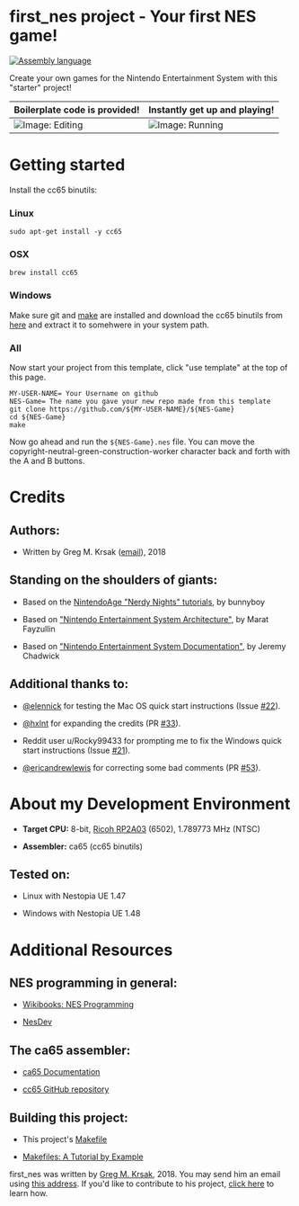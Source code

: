 first_nes project - Your first NES game!
=================


<!---
[![GitHub issues](https://img.shields.io/github/issues/kashaiahyah85/NES-Game.svg)](https://github.com/kashaiahyah85/NES-Game/issues)
[![GitHub last commit](https://img.shields.io/github/last-commit/kashaiahyah85/NES-Game.svg)](https://github.com/gregkrsak/kashaiahyah85/NES-Game/)
-->
[![Assembly language](https://img.shields.io/badge/language-assembly%20language-blue.svg)](https://github.com/kashaiahyah85/NES-Game/blob/master/first_nes.s)


Create your own games for the Nintendo Entertainment System with this "starter" project!


Boilerplate code is provided!       |  Instantly get up and playing!
------------------------------------|-----------------------------------
![Image: Editing](https://i.imgur.com/EabWh01.png "Boilerplate code is provided! Just add custom libraries, and graphics if you'd like.")  |  ![Image: Running](https://i.imgur.com/GcwC0tR.png "Instantly get up and playing!")


Getting started
===========

Install the cc65 binutils:

### Linux
```
sudo apt-get install -y cc65
```

### OSX
```
brew install cc65
```

### Windows
Make sure git and [make](https://sourceforge.net/projects/gnuwin32/files/make/3.81/make-3.81.exe/download?use_mirror=iweb&download=) are installed and download the cc65 binutils from [here](https://sourceforge.net/projects/cc65/files/latest/download) and extract it to somehwere in your system path.

### All
Now start your project from this template, click "use template" at the top of this page.

```
MY-USER-NAME= Your Username on github
NES-Game= The name you gave your new repo made from this template
git clone https://github.com/${MY-USER-NAME}/${NES-Game}
cd ${NES-Game}
make
```

Now go ahead and run the ```${NES-Game}.nes``` file. You can move the copyright-neutral-green-construction-worker character back and forth with the A and B buttons.


Credits
=======

Authors:
--------

- Written by Greg M. Krsak ([email](mailto:greg.krsak@gmail.com)), 2018

Standing on the shoulders of giants:
------------------------------------

- Based on the [NintendoAge "Nerdy Nights" tutorials](http://nintendoage.com/forum/messageview.cfm?catid=22&threadid=7155), by bunnyboy

- Based on ["Nintendo Entertainment System Architecture"](http://fms.komkon.org/EMUL8/NES.html), by Marat Fayzullin
 
- Based on ["Nintendo Entertainment System Documentation"](https://emu-docs.org/NES/nestech.txt), by Jeremy Chadwick

Additional thanks to:
---------------------

- [@elennick](https://github.com/elennick) for testing the Mac OS quick start instructions (Issue [#22](https://github.com/gregkrsak/first_nes/issues/22)).

- [@hxlnt](https://github.com/hxlnt) for expanding the credits (PR [#33](https://github.com/gregkrsak/first_nes/pull/33)).

- Reddit user u/Rocky99433 for prompting me to fix the Windows quick start instructions (Issue [#21](https://github.com/gregkrsak/first_nes/issues/21)).

- [@ericandrewlewis](https://github.com/ericandrewlewis) for correcting some bad comments (PR [#53](https://github.com/gregkrsak/first_nes/pull/53)).


About my Development Environment
================================

- **Target CPU:** 8-bit, [Ricoh RP2A03](https://en.wikipedia.org/wiki/Ricoh_2A03) (6502), 1.789773 MHz (NTSC)

- **Assembler:** ca65 (cc65 binutils)


Tested on:
----------

- Linux with Nestopia UE 1.47

- Windows with Nestopia UE 1.48


Additional Resources
====================

NES programming in general:
---------------------------

- [Wikibooks: NES Programming](https://en.wikibooks.org/wiki/NES_Programming)

- [NesDev](http://nesdev.com/)

The ca65 assembler:
-------------------

- [ca65 Documentation](http://cc65.github.io/doc/ca65.html)

- [cc65 GitHub repository](https://github.com/cc65/cc65)

Building this project:
----------------------

- This project's [Makefile](https://github.com/gregkrsak/first_nes/blob/master/Makefile)

- [Makefiles: A Tutorial by Example](http://mrbook.org/blog/tutorials/make/)


first_nes was written by [Greg M. Krsak](https://github.com/gregkrsak/), 2018. You may send him an email using [this address](mailto:greg.krsak@gmail.com). If you'd like to contribute to his project, [click here](https://github.com/gregkrsak/first_nes/blob/master/docs/CONTRIBUTING.md) to learn how.
